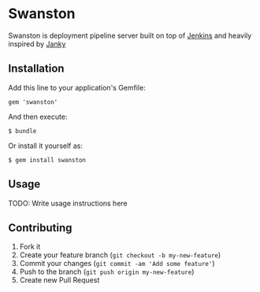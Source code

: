 # Swanston

Swanston is deployment pipeline server built on top of [Jenkins][] and heavily
inspired by [Janky][]

[Jenkins]: http://jenkins-ci.org
[Janky]: https://github.com/github/janky


## Installation

Add this line to your application's Gemfile:

    gem 'swanston'

And then execute:

    $ bundle

Or install it yourself as:

    $ gem install swanston

## Usage

TODO: Write usage instructions here

## Contributing

1. Fork it
2. Create your feature branch (`git checkout -b my-new-feature`)
3. Commit your changes (`git commit -am 'Add some feature'`)
4. Push to the branch (`git push origin my-new-feature`)
5. Create new Pull Request
